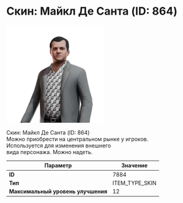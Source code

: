 # Скин: Майкл Де Санта (ID: 864)

![Item Image](../img/7884.webp?raw=true)

Скин: Майкл Де Санта (ID: 864)<br>Можно приобрести на центральном рынке у игроков.<br>Используется для изменения внешнего<br>вида персонажа. Можно надеть.


| Параметр | Значение |
|----------|----------|
| **ID** | 7884 |
| **Тип** | ITEM_TYPE_SKIN |
| **Максимальный уровень улучшения** | 12 |

